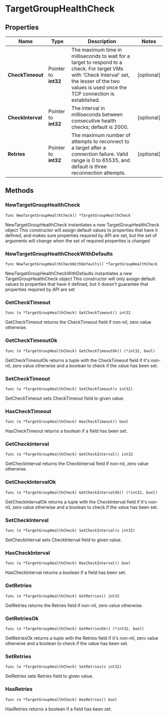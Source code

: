 # TargetGroupHealthCheck

## Properties

|Name | Type | Description | Notes|
|------------ | ------------- | ------------- | -------------|
|**CheckTimeout** | Pointer to **int32** | The maximum time in milliseconds to wait for a target to respond to a check. For target VMs with &#39;Check Interval&#39; set, the lesser of the two  values is used once the TCP connection is established. | [optional] |
|**CheckInterval** | Pointer to **int32** | The interval in milliseconds between consecutive health checks; default is 2000. | [optional] |
|**Retries** | Pointer to **int32** | The maximum number of attempts to reconnect to a target after a connection failure. Valid range is 0 to 65535, and default is three reconnection attempts. | [optional] |

## Methods

### NewTargetGroupHealthCheck

`func NewTargetGroupHealthCheck() *TargetGroupHealthCheck`

NewTargetGroupHealthCheck instantiates a new TargetGroupHealthCheck object
This constructor will assign default values to properties that have it defined,
and makes sure properties required by API are set, but the set of arguments
will change when the set of required properties is changed

### NewTargetGroupHealthCheckWithDefaults

`func NewTargetGroupHealthCheckWithDefaults() *TargetGroupHealthCheck`

NewTargetGroupHealthCheckWithDefaults instantiates a new TargetGroupHealthCheck object
This constructor will only assign default values to properties that have it defined,
but it doesn't guarantee that properties required by API are set

### GetCheckTimeout

`func (o *TargetGroupHealthCheck) GetCheckTimeout() int32`

GetCheckTimeout returns the CheckTimeout field if non-nil, zero value otherwise.

### GetCheckTimeoutOk

`func (o *TargetGroupHealthCheck) GetCheckTimeoutOk() (*int32, bool)`

GetCheckTimeoutOk returns a tuple with the CheckTimeout field if it's non-nil, zero value otherwise
and a boolean to check if the value has been set.

### SetCheckTimeout

`func (o *TargetGroupHealthCheck) SetCheckTimeout(v int32)`

SetCheckTimeout sets CheckTimeout field to given value.

### HasCheckTimeout

`func (o *TargetGroupHealthCheck) HasCheckTimeout() bool`

HasCheckTimeout returns a boolean if a field has been set.

### GetCheckInterval

`func (o *TargetGroupHealthCheck) GetCheckInterval() int32`

GetCheckInterval returns the CheckInterval field if non-nil, zero value otherwise.

### GetCheckIntervalOk

`func (o *TargetGroupHealthCheck) GetCheckIntervalOk() (*int32, bool)`

GetCheckIntervalOk returns a tuple with the CheckInterval field if it's non-nil, zero value otherwise
and a boolean to check if the value has been set.

### SetCheckInterval

`func (o *TargetGroupHealthCheck) SetCheckInterval(v int32)`

SetCheckInterval sets CheckInterval field to given value.

### HasCheckInterval

`func (o *TargetGroupHealthCheck) HasCheckInterval() bool`

HasCheckInterval returns a boolean if a field has been set.

### GetRetries

`func (o *TargetGroupHealthCheck) GetRetries() int32`

GetRetries returns the Retries field if non-nil, zero value otherwise.

### GetRetriesOk

`func (o *TargetGroupHealthCheck) GetRetriesOk() (*int32, bool)`

GetRetriesOk returns a tuple with the Retries field if it's non-nil, zero value otherwise
and a boolean to check if the value has been set.

### SetRetries

`func (o *TargetGroupHealthCheck) SetRetries(v int32)`

SetRetries sets Retries field to given value.

### HasRetries

`func (o *TargetGroupHealthCheck) HasRetries() bool`

HasRetries returns a boolean if a field has been set.


